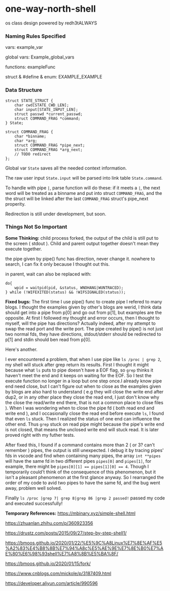 # one-way-north-shell
 os class design powered by redh3tALWAYS

### Naming Rules Specified
vars: example_var

global vars: Example_global_vars

functions: exampleFunc

struct & #define & enum: EXAMPLE_EXAMPLE

### Data Structure
```
struct STATE_STRUCT {
    char cwd[STATE_CWD_LEN];
    char input[STATE_INPUT_LEN];
    struct passwd *current_passwd;
    struct COMMAND_FRAG *command;
} State;

struct COMMAND_FRAG {
    char *binname;
    char *arg;
    struct COMMAND_FRAG *pipe_next;
    struct COMMAND_FRAG *arg_next;
    // TODO redirect
};

```

Global var `State` saves all the needed context information.

The raw user input `State.input` will be parsed into link table `State.command`.

To handle with pipe `|`, parse function will do these: if it meets a `|`, the next word will be treated as a binname and put into struct `COMMAND_FRAG`, and the the struct will be linked after the last `COMMAND_FRAG` struct's pipe_next properity.

Redirection is still under development, but soon.






### Things Not So Important

**Some Thinking:**
child process forked, the output of the child is still put to the screen ( stdout ). Child and parent output together doesn't mean they execute together.

the pipe given by pipe() func has direction, never change it. nowhere to search, I can fix it only because I thought out this.

in parent, wait can also be replaced with:
```
do{
    wpid = waitpid(pid, &status, WNOHANG|WUNTRACED);
} while (!WIFEXITED(status) && !WIFSIGNALED(status));
```

**Fixed bugs:**
The first time I use pipe() func to create pipe I refered to many blogs. I thought the examples given by other's blogs are werid, I think data should get into a pipe from p[0] and go out from p[1], but examples are the opposite. At first I followed my thought and error occurs, then I thought to myself, will the pipe has directions? Actually indeed, after my attempt to swap the read port and the write port. The pipe created by pipe() is not just two normal fds, they have directions, stdout/stderr should be redirected to p[1] and stdin should ben read from p[0].

Here's another.

I ever encountered a problem, that when I use pipe like `ls /proc | grep 2`, my shell will stuck after grep return its results. First I thought it might because what `ls` puts to pipe doesn't have a EOF flag, so `grep` thinks it haven't meet the end and it keeps on waiting for the EOF. So I test the execute function no longer in a loop but one step once.I already know pipe end need close, but I can't figure out when to close as the examples given by blogs are also hard to understand ( e.g they will close the write end after dup2, or in any other place they close the read end, I just don't know why the close the read/write end there, that is not a common place to close files ). When I was wondering when to close the pipe fd ( both read end and write end ), and I occasionally close the read end before execute `ls`, I found that even `ls` stuck. Then I realized the status of one end can influence the other end. Thus `grep` stuck on read pipe might because the pipe's write end is not closed, that means the unclosed write end will stuck read. It is later proved right with my futher tests. 

After fixed this, I found if a command contains more than 2 ( or 3? can't remember ) pipes, the output is still unexpected. I debug it by tracing pipes' fds in vscode and find when containing many pipes, the array `int **pipes` will have the same fd in two different pipes `pipes[0]` and `pipes[1]`, for example, there might be `pipes[0][1] == pipes[1][0] == 4`. Though I temporarily could't think of the consequence of this phenomenon, but it isn't a pleasant phenomenon at the first glance anyway. So I rearranged the order of my code to avid two pipes to have the same fd, and the bug went away, problem well solved.

Finally `ls /proc |grep 7| grep 8|grep 86 |grep 2 passed!` passed my code and executed successfully!

**Temporary References:**
https://mbinary.xyz/simple-shell.html

https://zhuanlan.zhihu.com/p/360923356

https://drustz.com/posts/2015/09/27/step-by-step-shell1/

https://bmoos.github.io/2020/01/22/%E5%9C%A8Linux%E7%8E%AF%E5%A2%83%E4%B8%8B%E7%94%A8c%E5%AE%9E%E7%8E%B0%E7%AE%80%E6%98%93shell%E7%A8%8B%E5%BA%8F/

https://bmoos.github.io/2020/01/15/fork/

https://www.cnblogs.com/mickole/p/3187409.html

https://developer.aliyun.com/article/990596
